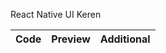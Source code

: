 React Native UI Keren
<table>
<thead>
  <tr>
    <th>
      Code
    </th>
    <th>
      Preview
    </th>
    <th>
      Additional
    </th>
</tr>
</thead>
</table>
